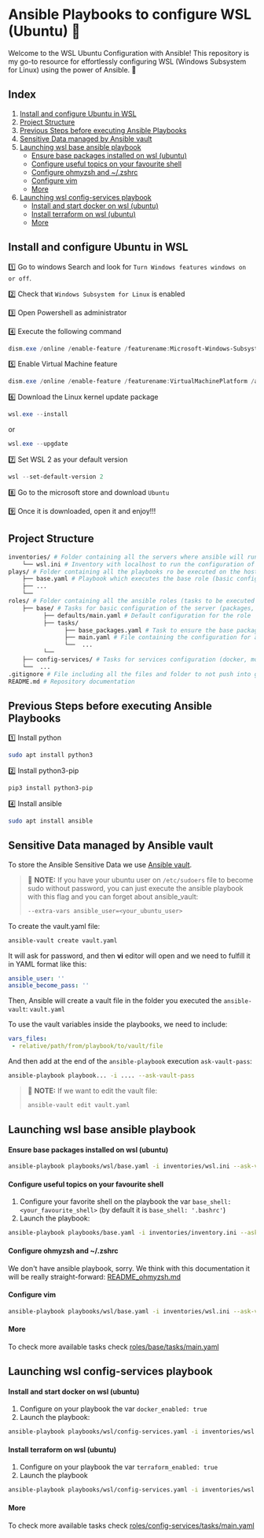 # Ansible Playbooks to configure WSL (Ubuntu) :tophat:

Welcome to the WSL Ubuntu Configuration with Ansible! This repository is my go-to resource for effortlessly configuring WSL (Windows Subsystem for Linux) using the power of Ansible. :tophat:

## Index

1. [Install and configure Ubuntu in WSL](#install-and-configure-ubuntu-in-wsl)
2. [Project Structure](#project-structure)
3. [Previous Steps before executing Ansible Playbooks](#previous-steps-before-executing-ansible-playbooks)
4. [Sensitive Data managed by Ansible vault](#sensitive-data-managed-by-ansible-vault)
5. [Launching wsl base ansible playbook](#launching-wsl-base-ansible-playbook)
    - [Ensure base packages installed on wsl (ubuntu)](#ensure-base-packages-installed-on-wsl-ubuntu)
    - [Configure useful topics on your favourite shell](#configure-useful-topics-on-your-favourite-shell)
    - [Configure ohmyzsh and ~/.zshrc](#configure-ohmyzsh-and-zshrc)
    - [Configure vim](#configure-vim)
    - [More](#more)
6. [Launching wsl config-services playbook](#launching-wsl-config-services-playbook)
    - [Install and start docker on wsl (ubuntu)](#install-and-start-docker-on-wsl-ubuntu)
    - [Install terraform on wsl (ubuntu)](#install-terraform-on-wsl-ubuntu)
    - [More](#more-1)

## Install and configure Ubuntu in WSL

:one: Go to windows Search and look for `Turn Windows features windows on or off`.

:two: Check that `Windows Subsystem for Linux` is enabled

:three: Open Powershell as administrator

:four: Execute the following command
```ps1
dism.exe /online /enable-feature /featurename:Microsoft-Windows-Subsystem-Linux /all /norestart
```

:five: Enable Virtual Machine feature
```ps1
dism.exe /online /enable-feature /featurename:VirtualMachinePlatform /all /norestart
```

:six: Download the Linux kernel update package
```ps1
wsl.exe --install
```

or 

```ps1
wsl.exe --upgdate
```

:seven: Set WSL 2 as your default version
```ps1
wsl --set-default-version 2
```

:eight: Go to the microsoft store and download `Ubuntu`

:nine: Once it is downloaded, open it and enjoy!!!

## Project Structure

```bash
inventories/ # Folder containing all the servers where ansible will run and its configuration
    └── wsl.ini # Inventory with localhost to run the configuration of the wsl (ubuntu)
plays/ # Folder containing all the playbooks ro be executed on the hosts, we have one playbook per role
    ├── base.yaml # Playbook which executes the base role (basic configuration for the server)
    ├── ...
    └── 
roles/ # Folder containing all the ansible roles (tasks to be executed on the playbooks)
    ├── base/ # Tasks for basic configuration of the server (packages, pubkeys, etc.)
          ├── defaults/main.yaml # Default configuration for the role
          ├── tasks/
                ├── base_packages.yaml # Task to ensure the base packages installed
                ├── main.yaml # File containing the configuration for all the tasks and how to use them
                └──  ...
          └──  
    ├── config-services/ # Tasks for services configuration (docker, motd, sshd, etc.)
    └──  ...
.gitignore # File including all the files and folder to not push into git
README.md # Repository documentation
```

## Previous Steps before executing Ansible Playbooks

:one: Install python
```bash
sudo apt install python3
```

:two: Install python3-pip
```bash
pip3 install python3-pip
```

:four: Install ansible
```bash
sudo apt install ansible
```

## Sensitive Data managed by Ansible vault
To store the Ansible Sensitive Data we use [Ansible vault](https://docs.ansible.com/ansible/latest/vault_guide/index.html).

> :paperclip: **NOTE:** If you have your ubuntu user on `/etc/sudoers` file to become sudo without password, you can just execute the ansible playbook with this flag and you can forget about ansible_vault:
> ```bash
> --extra-vars ansible_user=<your_ubuntu_user>
> ```

To create the vault.yaml file:
```bash
ansible-vault create vault.yaml
```

It will ask for password, and then **vi** editor will open and we need to fulfill it in YAML format like this:

```yaml
ansible_user: ''
ansible_become_pass: ''
```

Then, Ansible will create a vault file in the folder you executed the `ansible-vault`: `vault.yaml`

To use the vault variables inside the playbooks, we need to include:

```.yaml
vars_files:
 - relative/path/from/playbook/to/vault/file
```

And then add at the end of the `ansible-playbook` execution `ask-vault-pass`:

```bash
ansible-playbook playbook... -i .... --ask-vault-pass
```

> :paperclip: **NOTE:** If we want to edit the vault file:
> ```bash
> ansible-vault edit vault.yaml
> ```

## Launching wsl base ansible playbook
#### Ensure base packages installed on wsl (ubuntu)
```bash
ansible-playbook playbooks/wsl/base.yaml -i inventories/wsl.ini --ask-vault-pass --tags base-packages --check
```

#### Configure useful topics on your favourite shell

1. Configure your favorite shell on the playbook the var `base_shell: <your_favourite_shell>` (by default it is `base_shell: '.bashrc'`)
2. Launch the playbook:
```bash
ansible-playbook playbooks/base.yaml -i inventories/inventory.ini --ask-vault-pass --tags base-shell-config --check
```

#### Configure ohmyzsh and ~/.zshrc
We don't have ansible playbook, sorry. We think with this documentation it will be really straight-forward: [README_ohmyzsh.md](README_ohmyzsh.md)

#### Configure vim
```bash
ansible-playbook playbooks/wsl/base.yaml -i inventories/wsl.ini --ask-vault-pass --tags base-vim-config --check
```

#### More
To check more available tasks check [roles/base/tasks/main.yaml](roles/base/tasks/main.yaml)


## Launching wsl config-services playbook
#### Install and start docker on wsl (ubuntu)

1. Configure on your playbook the var `docker_enabled: true`
2. Launch the playbook:
```bash
ansible-playbook playbooks/wsl/config-services.yaml -i inventories/wsl.ini --ask-vault-pass --tags config-services-docker --check
```

#### Install terraform on wsl (ubuntu)

1. Configure on your playbook the var `terraform_enabled: true`
2. Launch the playbook
```bash
ansible-playbook playbooks/wsl/config-services.yaml -i inventories/wsl.ini --ask-vault-pass --tags config-services-terraform --check
```

#### More
To check more available tasks check [roles/config-services/tasks/main.yaml](roles/config-services/tasks/main.yaml)
